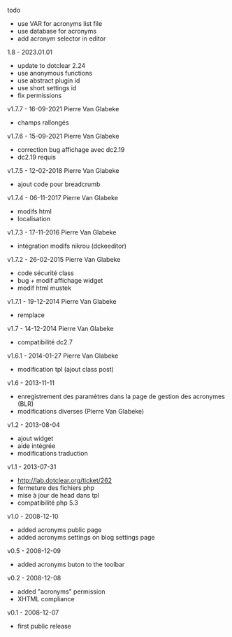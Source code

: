 todo
* use VAR for acronyms list file
* use database for acronyms
* add acronym selector in editor

1.8 - 2023.01.01
* update to dotclear 2.24
* use anonymous functions
* use abstract plugin id
* use short settings id
* fix permissions

v1.7.7 - 16-09-2021 Pierre Van Glabeke
* champs rallongés

v1.7.6 - 15-09-2021 Pierre Van Glabeke
* correction bug affichage avec dc2.19
* dc2.19 requis

v1.7.5 - 12-02-2018 Pierre Van Glabeke
* ajout code pour breadcrumb

v1.7.4 - 06-11-2017 Pierre Van Glabeke
* modifs html
* localisation

v1.7.3 - 17-11-2016 Pierre Van Glabeke
* intégration modifs nikrou (dckeeditor)

v1.7.2 - 26-02-2015 Pierre Van Glabeke
* code sécurité class
* bug + modif affichage widget
* modif html mustek

v1.7.1 - 19-12-2014 Pierre Van Glabeke
* <abbr> remplace <acronym>

v1.7 - 14-12-2014 Pierre Van Glabeke
* compatibilité dc2.7

v1.6.1 - 2014-01-27 Pierre Van Glabeke
* modification tpl (ajout class post)

v1.6 - 2013-11-11
* enregistrement des paramètres dans la page de gestion des acronymes (BLR)
* modifications diverses (Pierre Van Glabeke)

v1.2 - 2013-08-04
* ajout widget
* aide intégrée
* modifications traduction

v1.1 - 2013-07-31
* http://lab.dotclear.org/ticket/262
* fermeture des fichiers php
* mise à jour de head dans tpl
* compatibilité php 5.3

v1.0 - 2008-12-10
* added acronyms public page
* added acronyms settings on blog settings page

v0.5 - 2008-12-09
* added acronyms buton to the toolbar

v0.2 - 2008-12-08
* added "acronyms" permission
* XHTML compliance

v0.1 - 2008-12-07
* first public release
